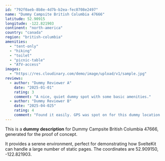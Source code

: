 ```yaml
---
id: "792f0aeb-8b8e-4d7b-b2ea-fec0708e2497"
name: "Dummy Campsite British Columbia 47666"
latitude: 52.90915
longitude: -122.821903
continent: "north-america"
country: "canada"
region: "british-columbia"
amenities:
  - "tent-only"
  - "hiking"
  - "toilet"
  - "picnic-table"
  - "ATV-access"
images:
  - "https://res.cloudinary.com/demo/image/upload/v1/sample.jpg"
reviews:
  - author: "Dummy Reviewer A"
    date: "2025-01-01"
    rating: 3
    comment: "A nice, quiet dummy spot with some basic amenities."
  - author: "Dummy Reviewer B"
    date: "2025-04-025"
    rating: 4
    comment: "Found it easily. GPS was spot on for this dummy location."
---
```


This is a **dummy description** for Dummy Campsite British Columbia 47666, generated for the proof of concept.

It provides a serene environment, perfect for demonstrating how SvelteKit can handle a large number of static pages. The coordinates are 52.909150, -122.821903.
